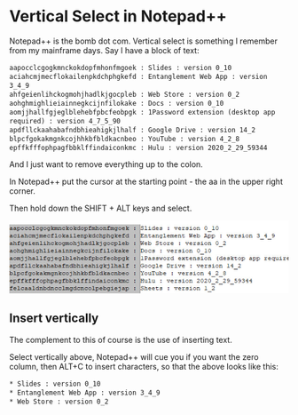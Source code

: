 # Vertical Select in Notepad++

Notepad++ is the bomb dot com. Vertical select is something I remember from my mainframe days.  Say I have a block of text:

```
aapocclcgogkmnckokdopfmhonfmgoek : Slides : version 0_10
aciahcmjmecflokailenpkdchphgkefd : Entanglement Web App : version 3_4_9
ahfgeienlihckogmohjhadlkjgocpleb : Web Store : version 0_2
aohghmighlieiainnegkcijnfilokake : Docs : version 0_10
aomjjhallfgjeglblehebfpbcfeobpgk : 1Password extension (desktop app required) : version 4_7_5_90
apdfllckaahabafndbhieahigkjlhalf : Google Drive : version 14_2
blpcfgokakmgnkcojhhkbfbldkacnbeo : YouTube : version 4_2_8
epffkfffophpagfbbklffindaiconkmc : Hulu : version 2020_2_29_59344
```

And I just want to remove everything up to the colon. 

In Notepad++ put the cursor at the starting point - the aa in the upper right corner.  

Then hold down the SHIFT + ALT keys and select. 

![Screen shot](/img/2020.04.21.08.18.0000.jpg "Select vertical screenshot")

## Insert vertically

The complement to this of course is the use of inserting text. 

Select vertically above, Notepad++ will cue you if you want the zero column, then ALT+C to insert characters, so that the above looks like this:

```
* Slides : version 0_10
* Entanglement Web App : version 3_4_9
* Web Store : version 0_2
```